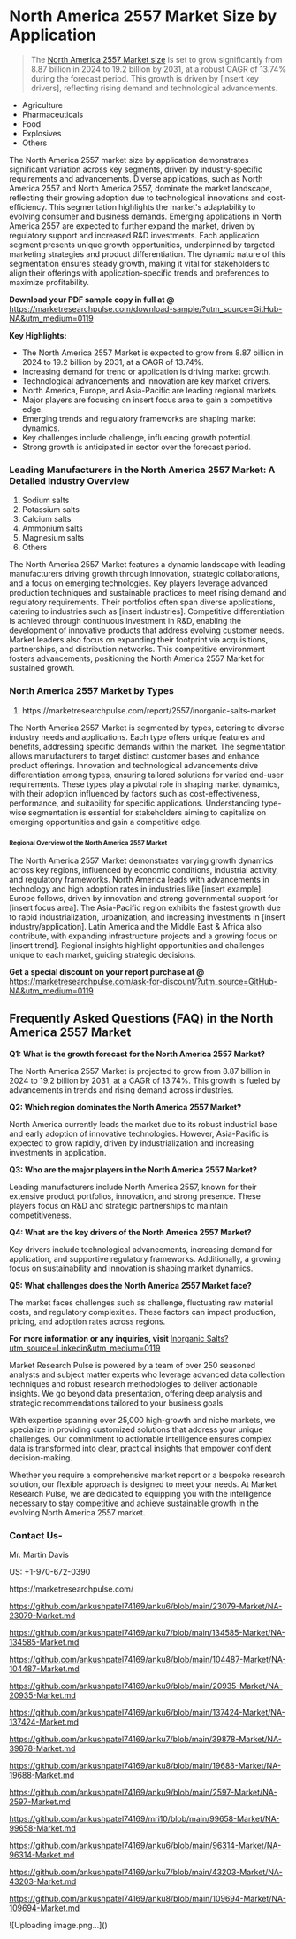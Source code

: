 <h1>North America 2557 Market&nbsp;Size by Application</h1><blockquote><p>The <a href="https://marketresearchpulse.com/download-sample/?utm_source=GitHub-NA&amp;utm_medium=0119">North America 2557 Market size</a> is set to grow significantly from 8.87 billion in 2024 to 19.2 billion by 2031, at a robust CAGR of 13.74% during the forecast period. This growth is driven by [insert key drivers], reflecting rising demand and technological advancements.</p></blockquote><ul><li>Agriculture<li> Pharmaceuticals<li> Food<li> Explosives<li> Others</li></ul><p>The North America 2557 market size by application demonstrates significant variation across key segments, driven by industry-specific requirements and advancements. Diverse applications, such as North America 2557 and North America 2557, dominate the market landscape, reflecting their growing adoption due to technological innovations and cost-efficiency. This segmentation highlights the market's adaptability to evolving consumer and business demands. Emerging applications in North America 2557 are expected to further expand the market, driven by regulatory support and increased R&D investments. Each application segment presents unique growth opportunities, underpinned by targeted marketing strategies and product differentiation. The dynamic nature of this segmentation ensures steady growth, making it vital for stakeholders to align their offerings with application-specific trends and preferences to maximize profitability.</p><p><strong>Download your PDF sample copy in full at @ </strong><a href="https://marketresearchpulse.com/download-sample/?utm_source=GitHub-NA&amp;utm_medium=0119">https://marketresearchpulse.com/download-sample/?utm_source=GitHub-NA&amp;utm_medium=0119</a></p><p><strong>Key Highlights: </strong></p><ul><li>The North America 2557 Market is expected to grow from 8.87 billion in 2024 to 19.2 billion by 2031, at a CAGR of 13.74%.</li><li>Increasing demand for trend or application is driving market growth.</li><li>Technological advancements and innovation are key market drivers.</li><li>North America, Europe, and Asia-Pacific are leading regional markets.</li><li>Major players are focusing on insert focus area to gain a competitive edge.</li><li>Emerging trends and regulatory frameworks are shaping market dynamics.</li><li>Key challenges include challenge, influencing growth potential.</li><li>Strong growth is anticipated in sector over the forecast period.</li></ul><h3>Leading Manufacturers in the North America 2557 Market: A Detailed Industry Overview</h3><ol><li>Sodium salts<li> Potassium salts<li> Calcium salts<li> Ammonium salts<li> Magnesium salts<li> Others</li></ol><div class="flex max-w-full flex-col flex-grow"><div class="min-h-8 text-message flex w-full flex-col items-end gap-2 whitespace-normal break-words [.text-message+&amp;]:mt-5" dir="auto" data-message-author-role="assistant" data-message-id="fd8432e4-4910-450d-b182-61b7bfb0a01f" data-message-model-slug="gpt-4o"><div class="flex w-full flex-col gap-1 empty:hidden first:pt-[3px]"><div class="markdown prose w-full break-words dark:prose-invert light"><p>The North America 2557 Market features a dynamic landscape with leading manufacturers driving growth through innovation, strategic collaborations, and a focus on emerging technologies. Key players leverage advanced production techniques and sustainable practices to meet rising demand and regulatory requirements. Their portfolios often span diverse applications, catering to industries such as [insert industries]. Competitive differentiation is achieved through continuous investment in R&amp;D, enabling the development of innovative products that address evolving customer needs. Market leaders also focus on expanding their footprint via acquisitions, partnerships, and distribution networks. This competitive environment fosters advancements, positioning the North America 2557 Market for sustained growth.</p></div></div></div></div><h3>North America 2557 Market by Types</h3><ol><li>https://marketresearchpulse.com/report/2557/inorganic-salts-market</li></ol><div class="flex max-w-full flex-col flex-grow"><div class="min-h-8 text-message flex w-full flex-col items-end gap-2 whitespace-normal break-words [.text-message+&amp;]:mt-5" dir="auto" data-message-author-role="assistant" data-message-id="084470be-0bb7-4664-bddf-5156b4f41249" data-message-model-slug="gpt-4o-mini"><div class="flex w-full flex-col gap-1 empty:hidden first:pt-[3px]"><div class="markdown prose w-full break-words dark:prose-invert light"><p>The North America 2557 Market is segmented by types, catering to diverse industry needs and applications. Each type offers unique features and benefits, addressing specific demands within the market. The segmentation allows manufacturers to target distinct customer bases and enhance product offerings. Innovation and technological advancements drive differentiation among types, ensuring tailored solutions for varied end-user requirements. These types play a pivotal role in shaping market dynamics, with their adoption influenced by factors such as cost-effectiveness, performance, and suitability for specific applications. Understanding type-wise segmentation is essential for stakeholders aiming to capitalize on emerging opportunities and gain a competitive edge.</p></div></div></div></div><h3><span style="font-size: 11px;">Regional Overview of the North America 2557 Market</span></h3><div class="flex max-w-full flex-col flex-grow"><div class="min-h-8 text-message flex w-full flex-col items-end gap-2 whitespace-normal break-words [.text-message+&amp;]:mt-5" dir="auto" data-message-author-role="assistant" data-message-id="e9038762-ce64-4e30-91c9-9bd413514231" data-message-model-slug="gpt-4o-mini"><div class="flex w-full flex-col gap-1 empty:hidden first:pt-[3px]"><div class="markdown prose w-full break-words dark:prose-invert light"><p>The North America 2557 Market demonstrates varying growth dynamics across key regions, influenced by economic conditions, industrial activity, and regulatory frameworks. North America leads with advancements in technology and high adoption rates in industries like [insert example]. Europe follows, driven by innovation and strong governmental support for [insert focus area]. The Asia-Pacific region exhibits the fastest growth due to rapid industrialization, urbanization, and increasing investments in [insert industry/application]. Latin America and the Middle East &amp; Africa also contribute, with expanding infrastructure projects and a growing focus on [insert trend]. Regional insights highlight opportunities and challenges unique to each market, guiding strategic decisions.</p></div></div></div></div><p><strong>Get a special discount on your report purchase at @ </strong><a href="https://marketresearchpulse.com/ask-for-discount/?utm_source=GitHub-NA&amp;utm_medium=0119">https://marketresearchpulse.com/ask-for-discount/?utm_source=GitHub-NA&amp;utm_medium=0119</a></p><h2>Frequently Asked Questions (FAQ) in the North America 2557 Market</h2><p><strong>Q1: What is the growth forecast for the North America 2557 Market?</strong></p><p>The North America 2557 Market is projected to grow from 8.87 billion in 2024 to 19.2 billion by 2031, at a CAGR of 13.74%. This growth is fueled by advancements in trends and rising demand across industries.</p><p><strong>Q2: Which region dominates the North America 2557 Market?</strong></p><p>North America currently leads the market due to its robust industrial base and early adoption of innovative technologies. However, Asia-Pacific is expected to grow rapidly, driven by industrialization and increasing investments in application.</p><p><strong>Q3: Who are the major players in the North America 2557 Market?</strong></p><p>Leading manufacturers include North America 2557, known for their extensive product portfolios, innovation, and strong presence. These players focus on R&amp;D and strategic partnerships to maintain competitiveness.</p><p><strong>Q4: What are the key drivers of the North America 2557 Market?</strong></p><p>Key drivers include technological advancements, increasing demand for application, and supportive regulatory frameworks. Additionally, a growing focus on sustainability and innovation is shaping market dynamics.</p><p><strong>Q5: What challenges does the North America 2557 Market face?</strong></p><p>The market faces challenges such as challenge, fluctuating raw material costs, and regulatory complexities. These factors can impact production, pricing, and adoption rates across regions.</p><p><strong>For more information or any inquiries, visit&nbsp;</strong><a href="Inorganic Salts?utm_source=Linkedin&utm_medium=0119">Inorganic Salts?utm_source=Linkedin&utm_medium=0119</a></p><p>Market Research Pulse is powered by a team of over 250 seasoned analysts and subject matter experts who leverage advanced data collection techniques and robust research methodologies to deliver actionable insights. We go beyond data presentation, offering deep analysis and strategic recommendations tailored to your business goals.</p><p>With expertise spanning over 25,000 high-growth and niche markets, we specialize in providing customized solutions that address your unique challenges. Our commitment to actionable intelligence ensures complex data is transformed into clear, practical insights that empower confident decision-making.</p><p>Whether you require a comprehensive market report or a bespoke research solution, our flexible approach is designed to meet your needs. At Market Research Pulse, we are dedicated to equipping you with the intelligence necessary to stay competitive and achieve sustainable growth in the evolving North America 2557 market.</p><h3><strong>Contact Us-</strong></h3><p>Mr. Martin Davis</p><p>US: +1-970-672-0390</p><p>https://marketresearchpulse.com/</p><p><a href="https://github.com/ankushpatel74169/anku6/blob/main/23079-Market/NA-23079-Market.md">https://github.com/ankushpatel74169/anku6/blob/main/23079-Market/NA-23079-Market.md</a></p><p><a href="https://github.com/ankushpatel74169/anku7/blob/main/134585-Market/NA-134585-Market.md">https://github.com/ankushpatel74169/anku7/blob/main/134585-Market/NA-134585-Market.md</a></p><p><a href="https://github.com/ankushpatel74169/anku8/blob/main/104487-Market/NA-104487-Market.md">https://github.com/ankushpatel74169/anku8/blob/main/104487-Market/NA-104487-Market.md</a></p><p><a href="https://github.com/ankushpatel74169/anku9/blob/main/20935-Market/NA-20935-Market.md">https://github.com/ankushpatel74169/anku9/blob/main/20935-Market/NA-20935-Market.md</a></p><p><a href="https://github.com/ankushpatel74169/anku6/blob/main/137424-Market/NA-137424-Market.md">https://github.com/ankushpatel74169/anku6/blob/main/137424-Market/NA-137424-Market.md</a></p><p><a href="https://github.com/ankushpatel74169/anku7/blob/main/39878-Market/NA-39878-Market.md">https://github.com/ankushpatel74169/anku7/blob/main/39878-Market/NA-39878-Market.md</a></p><p><a href="https://github.com/ankushpatel74169/anku8/blob/main/19688-Market/NA-19688-Market.md">https://github.com/ankushpatel74169/anku8/blob/main/19688-Market/NA-19688-Market.md</a></p><p><a href="https://github.com/ankushpatel74169/anku9/blob/main/2597-Market/NA-2597-Market.md">https://github.com/ankushpatel74169/anku9/blob/main/2597-Market/NA-2597-Market.md</a></p><p><a href="https://github.com/ankushpatel74169/mri10/blob/main/99658-Market/NA-99658-Market.md">https://github.com/ankushpatel74169/mri10/blob/main/99658-Market/NA-99658-Market.md</a></p><p><a href="https://github.com/ankushpatel74169/anku6/blob/main/96314-Market/NA-96314-Market.md">https://github.com/ankushpatel74169/anku6/blob/main/96314-Market/NA-96314-Market.md</a></p><p><a href="https://github.com/ankushpatel74169/anku7/blob/main/43203-Market/NA-43203-Market.md">https://github.com/ankushpatel74169/anku7/blob/main/43203-Market/NA-43203-Market.md</a></p><p><a href="https://github.com/ankushpatel74169/anku8/blob/main/109694-Market/NA-109694-Market.md">https://github.com/ankushpatel74169/anku8/blob/main/109694-Market/NA-109694-Market.md</a></p>
![Uploading image.png…]()
